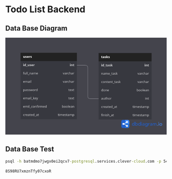 # Todo List Backend

## Data Base Diagram

<img src="db.diagram.png" ></img>

## Data Base Test
``` cmd
psql -h batmdmo7jwgx0ei2qcv7-postgresql.services.clever-cloud.com -p 5432 -U up83aup5dbnafwxxiari -d batmdmo7jwgx0ei2qcv7
```
``` cmd
8S98RU7xmznTfy07cxoR
```